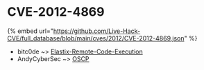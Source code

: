 # CVE-2012-4869
{% embed url="https://github.com/Live-Hack-CVE/full_database/blob/main/cves/2012/CVE-2012-4869.json" %}

* bitc0de ~> [Elastix-Remote-Code-Execution](https://www.alice-snow.ru/2012/database/cve-2012-4869/elastix-remote-code-execution-bitc0de)
* AndyCyberSec ~> [OSCP](https://www.alice-snow.ru/2012/database/cve-2012-4869/oscp-andycybersec)